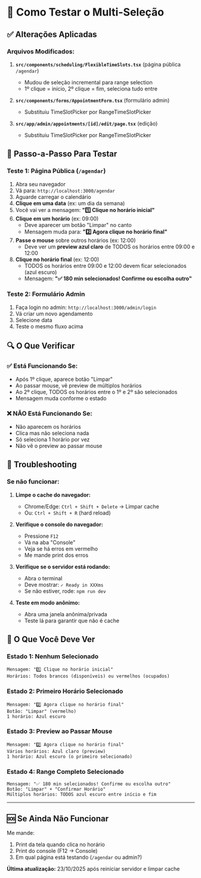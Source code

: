 # 🧪 Como Testar o Multi-Seleção

## ✅ Alterações Aplicadas

### Arquivos Modificados:

1. **`src/components/scheduling/FlexibleTimeSlots.tsx`** (página pública `/agendar`)
   - Mudou de seleção incremental para range selection
   - 1º clique = início, 2º clique = fim, seleciona tudo entre

2. **`src/components/forms/AppointmentForm.tsx`** (formulário admin)
   - Substituiu TimeSlotPicker por RangeTimeSlotPicker
   
3. **`src/app/admin/appointments/[id]/edit/page.tsx`** (edição)
   - Substituiu TimeSlotPicker por RangeTimeSlotPicker

## 📝 Passo-a-Passo Para Testar

### **Teste 1: Página Pública (`/agendar`)**

1. Abra seu navegador
2. Vá para: `http://localhost:3000/agendar`
3. Aguarde carregar o calendário
4. **Clique em uma data** (ex: um dia da semana)
5. Você vai ver a mensagem: **"1️⃣ Clique no horário inicial"**
6. **Clique em um horário** (ex: 09:00)
   - Deve aparecer um botão "Limpar" no canto
   - Mensagem muda para: **"2️⃣ Agora clique no horário final"**
7. **Passe o mouse** sobre outros horários (ex: 12:00)
   - Deve ver um **preview azul claro** de TODOS os horários entre 09:00 e 12:00
8. **Clique no horário final** (ex: 12:00)
   - TODOS os horários entre 09:00 e 12:00 devem ficar selecionados (azul escuro)
   - Mensagem: **"✅ 180 min selecionados! Confirme ou escolha outro"**

### **Teste 2: Formulário Admin**

1. Faça login no admin: `http://localhost:3000/admin/login`
2. Vá criar um novo agendamento
3. Selecione data
4. Teste o mesmo fluxo acima

## 🔍 O Que Verificar

### ✅ **Está Funcionando Se:**

- Após 1º clique, aparece botão "Limpar"
- Ao passar mouse, vê preview de múltiplos horários
- Ao 2º clique, TODOS os horários entre o 1º e 2º são selecionados
- Mensagem muda conforme o estado

### ❌ **NÃO Está Funcionando Se:**

- Não aparecem os horários
- Clica mas não seleciona nada
- Só seleciona 1 horário por vez
- Não vê o preview ao passar mouse

## 🐛 Troubleshooting

### Se não funcionar:

1. **Limpe o cache do navegador:**
   - Chrome/Edge: `Ctrl + Shift + Delete` → Limpar cache
   - Ou: `Ctrl + Shift + R` (hard reload)

2. **Verifique o console do navegador:**
   - Pressione `F12`
   - Vá na aba "Console"
   - Veja se há erros em vermelho
   - Me mande print dos erros

3. **Verifique se o servidor está rodando:**
   - Abra o terminal
   - Deve mostrar: `✓ Ready in XXXms`
   - Se não estiver, rode: `npm run dev`

4. **Teste em modo anônimo:**
   - Abra uma janela anônima/privada
   - Teste lá para garantir que não é cache

## 📸 O Que Você Deve Ver

### Estado 1: Nenhum Selecionado
```
Mensagem: "1️⃣ Clique no horário inicial"
Horários: Todos brancos (disponíveis) ou vermelhos (ocupados)
```

### Estado 2: Primeiro Horário Selecionado
```
Mensagem: "2️⃣ Agora clique no horário final"
Botão: "Limpar" (vermelho)
1 horário: Azul escuro
```

### Estado 3: Preview ao Passar Mouse
```
Mensagem: "2️⃣ Agora clique no horário final"
Vários horários: Azul claro (preview)
1 horário: Azul escuro (o primeiro selecionado)
```

### Estado 4: Range Completo Selecionado
```
Mensagem: "✅ 180 min selecionados! Confirme ou escolha outro"
Botão: "Limpar" + "Confirmar Horário"
Múltiplos horários: TODOS azul escuro entre início e fim
```

---

## 🆘 Se Ainda Não Funcionar

Me mande:
1. Print da tela quando clica no horário
2. Print do console (F12 → Console)
3. Em qual página está testando (`/agendar` ou admin?)

**Última atualização:** 23/10/2025 após reiniciar servidor e limpar cache

